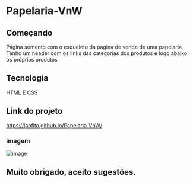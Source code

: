 # Papelaria-VnW
## Começando 
Página somento com o esqueleto da página de vende de uma papelaria. Tenho um header com os links das categorias dos produtos e logo abaixo os próprios produtos
## Tecnologia
HTML E CSS

## Link do projeto
https://jaofito.github.io/Papelaria-VnW/
### imagem
![image](https://github.com/jaofito/Papelaria-VnW/assets/147883040/eafd350c-bee5-4833-95bf-3fe3722f0f68)

## Muito obrigado, aceito sugestões.
